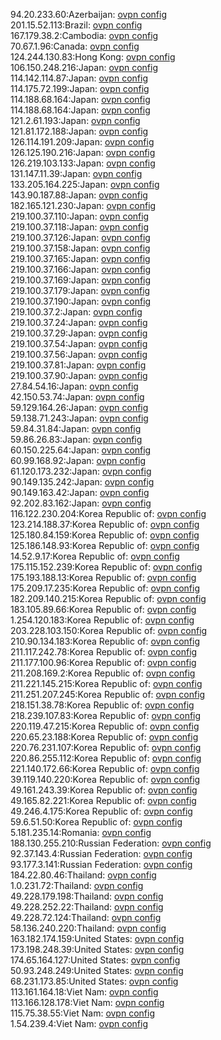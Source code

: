 94.20.233.60:Azerbaijan: [ovpn config](vpn/94_20_233_60.ovpn)  
201.15.52.113:Brazil: [ovpn config](vpn/201_15_52_113.ovpn)  
167.179.38.2:Cambodia: [ovpn config](vpn/167_179_38_2.ovpn)  
70.67.1.96:Canada: [ovpn config](vpn/70_67_1_96.ovpn)  
124.244.130.83:Hong Kong: [ovpn config](vpn/124_244_130_83.ovpn)  
106.150.248.216:Japan: [ovpn config](vpn/106_150_248_216.ovpn)  
114.142.114.87:Japan: [ovpn config](vpn/114_142_114_87.ovpn)  
114.175.72.199:Japan: [ovpn config](vpn/114_175_72_199.ovpn)  
114.188.68.164:Japan: [ovpn config](vpn/114_188_68_164.ovpn)  
114.188.68.164:Japan: [ovpn config](vpn/114_188_68_164.ovpn)  
121.2.61.193:Japan: [ovpn config](vpn/121_2_61_193.ovpn)  
121.81.172.188:Japan: [ovpn config](vpn/121_81_172_188.ovpn)  
126.114.191.209:Japan: [ovpn config](vpn/126_114_191_209.ovpn)  
126.125.190.216:Japan: [ovpn config](vpn/126_125_190_216.ovpn)  
126.219.103.133:Japan: [ovpn config](vpn/126_219_103_133.ovpn)  
131.147.11.39:Japan: [ovpn config](vpn/131_147_11_39.ovpn)  
133.205.164.225:Japan: [ovpn config](vpn/133_205_164_225.ovpn)  
143.90.187.88:Japan: [ovpn config](vpn/143_90_187_88.ovpn)  
182.165.121.230:Japan: [ovpn config](vpn/182_165_121_230.ovpn)  
219.100.37.110:Japan: [ovpn config](vpn/219_100_37_110.ovpn)  
219.100.37.118:Japan: [ovpn config](vpn/219_100_37_118.ovpn)  
219.100.37.126:Japan: [ovpn config](vpn/219_100_37_126.ovpn)  
219.100.37.158:Japan: [ovpn config](vpn/219_100_37_158.ovpn)  
219.100.37.165:Japan: [ovpn config](vpn/219_100_37_165.ovpn)  
219.100.37.166:Japan: [ovpn config](vpn/219_100_37_166.ovpn)  
219.100.37.169:Japan: [ovpn config](vpn/219_100_37_169.ovpn)  
219.100.37.179:Japan: [ovpn config](vpn/219_100_37_179.ovpn)  
219.100.37.190:Japan: [ovpn config](vpn/219_100_37_190.ovpn)  
219.100.37.2:Japan: [ovpn config](vpn/219_100_37_2.ovpn)  
219.100.37.24:Japan: [ovpn config](vpn/219_100_37_24.ovpn)  
219.100.37.29:Japan: [ovpn config](vpn/219_100_37_29.ovpn)  
219.100.37.54:Japan: [ovpn config](vpn/219_100_37_54.ovpn)  
219.100.37.56:Japan: [ovpn config](vpn/219_100_37_56.ovpn)  
219.100.37.81:Japan: [ovpn config](vpn/219_100_37_81.ovpn)  
219.100.37.90:Japan: [ovpn config](vpn/219_100_37_90.ovpn)  
27.84.54.16:Japan: [ovpn config](vpn/27_84_54_16.ovpn)  
42.150.53.74:Japan: [ovpn config](vpn/42_150_53_74.ovpn)  
59.129.164.26:Japan: [ovpn config](vpn/59_129_164_26.ovpn)  
59.138.71.243:Japan: [ovpn config](vpn/59_138_71_243.ovpn)  
59.84.31.84:Japan: [ovpn config](vpn/59_84_31_84.ovpn)  
59.86.26.83:Japan: [ovpn config](vpn/59_86_26_83.ovpn)  
60.150.225.64:Japan: [ovpn config](vpn/60_150_225_64.ovpn)  
60.99.168.92:Japan: [ovpn config](vpn/60_99_168_92.ovpn)  
61.120.173.232:Japan: [ovpn config](vpn/61_120_173_232.ovpn)  
90.149.135.242:Japan: [ovpn config](vpn/90_149_135_242.ovpn)  
90.149.163.42:Japan: [ovpn config](vpn/90_149_163_42.ovpn)  
92.202.83.162:Japan: [ovpn config](vpn/92_202_83_162.ovpn)  
116.122.230.204:Korea Republic of: [ovpn config](vpn/116_122_230_204.ovpn)  
123.214.188.37:Korea Republic of: [ovpn config](vpn/123_214_188_37.ovpn)  
125.180.84.159:Korea Republic of: [ovpn config](vpn/125_180_84_159.ovpn)  
125.186.148.93:Korea Republic of: [ovpn config](vpn/125_186_148_93.ovpn)  
14.52.9.17:Korea Republic of: [ovpn config](vpn/14_52_9_17.ovpn)  
175.115.152.239:Korea Republic of: [ovpn config](vpn/175_115_152_239.ovpn)  
175.193.188.13:Korea Republic of: [ovpn config](vpn/175_193_188_13.ovpn)  
175.209.17.235:Korea Republic of: [ovpn config](vpn/175_209_17_235.ovpn)  
182.209.140.215:Korea Republic of: [ovpn config](vpn/182_209_140_215.ovpn)  
183.105.89.66:Korea Republic of: [ovpn config](vpn/183_105_89_66.ovpn)  
1.254.120.183:Korea Republic of: [ovpn config](vpn/1_254_120_183.ovpn)  
203.228.103.150:Korea Republic of: [ovpn config](vpn/203_228_103_150.ovpn)  
210.90.134.183:Korea Republic of: [ovpn config](vpn/210_90_134_183.ovpn)  
211.117.242.78:Korea Republic of: [ovpn config](vpn/211_117_242_78.ovpn)  
211.177.100.96:Korea Republic of: [ovpn config](vpn/211_177_100_96.ovpn)  
211.208.169.2:Korea Republic of: [ovpn config](vpn/211_208_169_2.ovpn)  
211.221.145.215:Korea Republic of: [ovpn config](vpn/211_221_145_215.ovpn)  
211.251.207.245:Korea Republic of: [ovpn config](vpn/211_251_207_245.ovpn)  
218.151.38.78:Korea Republic of: [ovpn config](vpn/218_151_38_78.ovpn)  
218.239.107.83:Korea Republic of: [ovpn config](vpn/218_239_107_83.ovpn)  
220.119.47.215:Korea Republic of: [ovpn config](vpn/220_119_47_215.ovpn)  
220.65.23.188:Korea Republic of: [ovpn config](vpn/220_65_23_188.ovpn)  
220.76.231.107:Korea Republic of: [ovpn config](vpn/220_76_231_107.ovpn)  
220.86.255.112:Korea Republic of: [ovpn config](vpn/220_86_255_112.ovpn)  
221.140.172.66:Korea Republic of: [ovpn config](vpn/221_140_172_66.ovpn)  
39.119.140.220:Korea Republic of: [ovpn config](vpn/39_119_140_220.ovpn)  
49.161.243.39:Korea Republic of: [ovpn config](vpn/49_161_243_39.ovpn)  
49.165.82.221:Korea Republic of: [ovpn config](vpn/49_165_82_221.ovpn)  
49.246.4.175:Korea Republic of: [ovpn config](vpn/49_246_4_175.ovpn)  
59.6.51.50:Korea Republic of: [ovpn config](vpn/59_6_51_50.ovpn)  
5.181.235.14:Romania: [ovpn config](vpn/5_181_235_14.ovpn)  
188.130.255.210:Russian Federation: [ovpn config](vpn/188_130_255_210.ovpn)  
92.37.143.4:Russian Federation: [ovpn config](vpn/92_37_143_4.ovpn)  
93.177.3.141:Russian Federation: [ovpn config](vpn/93_177_3_141.ovpn)  
184.22.80.46:Thailand: [ovpn config](vpn/184_22_80_46.ovpn)  
1.0.231.72:Thailand: [ovpn config](vpn/1_0_231_72.ovpn)  
49.228.179.198:Thailand: [ovpn config](vpn/49_228_179_198.ovpn)  
49.228.252.22:Thailand: [ovpn config](vpn/49_228_252_22.ovpn)  
49.228.72.124:Thailand: [ovpn config](vpn/49_228_72_124.ovpn)  
58.136.240.220:Thailand: [ovpn config](vpn/58_136_240_220.ovpn)  
163.182.174.159:United States: [ovpn config](vpn/163_182_174_159.ovpn)  
173.198.248.39:United States: [ovpn config](vpn/173_198_248_39.ovpn)  
174.65.164.127:United States: [ovpn config](vpn/174_65_164_127.ovpn)  
50.93.248.249:United States: [ovpn config](vpn/50_93_248_249.ovpn)  
68.231.173.85:United States: [ovpn config](vpn/68_231_173_85.ovpn)  
113.161.164.18:Viet Nam: [ovpn config](vpn/113_161_164_18.ovpn)  
113.166.128.178:Viet Nam: [ovpn config](vpn/113_166_128_178.ovpn)  
115.75.38.55:Viet Nam: [ovpn config](vpn/115_75_38_55.ovpn)  
1.54.239.4:Viet Nam: [ovpn config](vpn/1_54_239_4.ovpn)  
